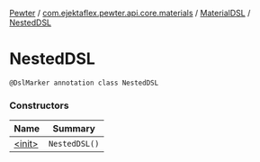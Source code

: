 [Pewter](../../../index.md) / [com.ejektaflex.pewter.api.core.materials](../../index.md) / [MaterialDSL](../index.md) / [NestedDSL](./index.md)

# NestedDSL

`@DslMarker annotation class NestedDSL`

### Constructors

| Name | Summary |
|---|---|
| [&lt;init&gt;](-init-.md) | `NestedDSL()` |
